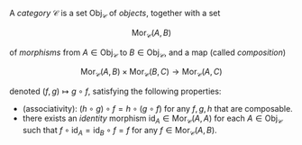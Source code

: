 A *category* $\mathcal{C}$ is a set $\mathrm{Obj}_{\mathcal{C}}$ of *objects*, together with a set

$$
\mathrm{Mor}_{\mathcal{C}}(A, B)
$$

of *morphisms* from $A \in \mathrm{Obj}_{\mathcal{C}}$ to $B \in \mathrm{Obj}_{\mathcal{C}}$, and a map (called *composition*)

$$
\mathrm{Mor}_{\mathcal{C}}(A, B) \times \mathrm{Mor}_{\mathcal{C}}(B, C) \to \mathrm{Mor}_{\mathcal{C}}(A, C)
$$

denoted $(f, g) \mapsto g \circ f$, satisfying the following properties:

- (associativity): $(h \circ g) \circ f = h \circ (g \circ f)$ for any $f, g, h$ that are composable.
- there exists an *identity* morphism $\mathrm{id}_A \in \mathrm{Mor}_{\mathcal{C}}(A, A)$ for each $A \in \mathrm{Obj}_{\mathcal{C}}$ such that $f \circ \mathrm{id}_A = \mathrm{id}_B \circ f = f$ for any $f \in \mathrm{Mor}_{\mathcal{C}}(A, B)$.
